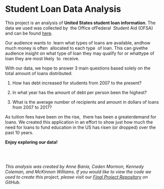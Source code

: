 # Student Loan Data Analysis

This project is an analysis of **United States student loan information**. The data we used was​ collected​ ​by​ ​ the Office​ ​of​ ​Federal​ ​ Student​ ​Aid​ (OFSA)​ ​and can be found [here](https://catalog.data.gov/dataset/national-student-loan-data-system).

Our​ ​audience​ wants​ to​ ​ learn​ what​​ types of​ ​loans​ ​are​ available,​ and​ how​ ​ much​ money​ ​is often​ ​ allocated​ ​to​ each​ type​ ​ of​ loan.​ This​ can​ ​give​ ​ the​ ​audience​ ​insight​​ on​ ​what​ ​type​ of​ ​loan​ ​they
may​ qualify​ ​for​ ​or​ ​what​ ​type​ ​of​ loan​ ​they​ ​are most​​ likely​ ​ to​ ​ receive.

With our data, we hope to answer 3 main questions based solely on the total amount of loans distributed:

1. How has debt increased for students from 2007 to the present?

2. In what year has the amount of debt per person been the highest?

3. What is the average number of recipients and amount in dollars of loans from 2007 to 2017?


As​ ​tuition​ fees​​ ​have​ been​ ​on​ ​the​ ​rise,​ ​ there​ ​has​ been​ a ​greater​ ​demand​ ​for​ ​loans.
We created this application in an effort to show just how much the need for loans to fund education in the US has risen (or dropped) over the past 10 years.

**Enjoy exploring our data!**

<br><br>

_This analysis was created by Anne Bania, Caden Mormon, Kennedy Coleman, and McKinnon Williams. If you would like to view the code we used to create this project, please visit our [Final Project Repository](https://github.com/kennedycole/final-project) on GitHub._
